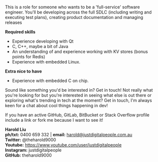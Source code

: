 This is a role for someone who wants to be a 'full-service' software engineer. You'll be developing across the full SDLC (including writing and executing test plans), creating product documentation and managing releases<br>

**Required skills**</br>

* Experience developing with Qt
* C, C++, maybe a bit of Java
* An understanding of and experience working with KV stores (bonus points for Redis)
* Experience with embedded Linux.

**Extra nice to have**
* Experience with embedded C on chip.

Sound like something you'd be interested in? Get in touch! Not really what you're looking for but you're interested in seeing what else is out there or exploring what's trending in tech at the moment? Get in touch, I'm always keen for a chat about cool things happening in dev!

If you have an active GitHub, GitLab, BitBucket or Stack Overflow profile include a link or fork me because I want to see it!

**Harold Liu**</br>
**ph/txt:** 0400 659 332 | **email:** harold@justdigitalpeople.com.au</br>
**Twitter:** @theharold9000</br>
**Youtube:** https://www.youtube.com/user/justdigitalpeople</br>
**Instagram:** justdigitalpeople</br>
**GitHub:** theharold9000</br>